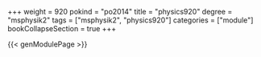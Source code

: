 +++
weight = 920
pokind = "po2014"
title = "physics920"
degree = "msphysik2"
tags = ["msphysik2", "physics920"]
categories = ["module"]
bookCollapseSection = true
+++

{{< genModulePage >}}
